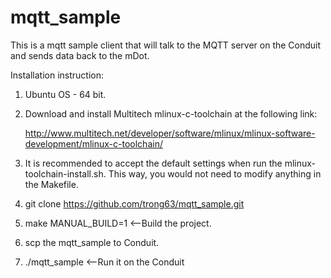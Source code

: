 # mqtt_sample
This is a mqtt sample client that will talk to the MQTT server on the Conduit and sends data back to the mDot.

Installation instruction:

1. Ubuntu OS - 64 bit.

2. Download and install Multitech mlinux-c-toolchain at the following link:

   http://www.multitech.net/developer/software/mlinux/mlinux-software-development/mlinux-c-toolchain/

3. It is recommended to accept the default settings when run the mlinux-toolchain-install.sh. This way, 
   you would not need to modify anything in the Makefile.

4. git clone https://github.com/trong63/mqtt_sample.git

5. make MANUAL_BUILD=1 <--Build the project.

6. scp the mqtt_sample to Conduit.

7. ./mqtt_sample <--Run it on the Conduit

